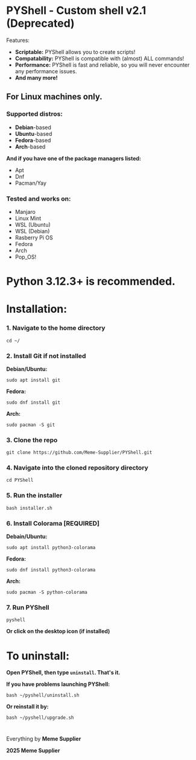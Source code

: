 # PYShell - Custom shell v2.1 (Deprecated)

Features:

- **Scriptable:** PYShell allows you to create scripts!
- **Compatability:** PYShell is compatible with (almost) ALL commands!
- **Performance:** PYShell is fast and reliable, so you will never encounter any performance issues.
- **And many more!**

## For **Linux** machines only.
### Supported distros:
- **Debian**-based
- **Ubuntu**-based
- **Fedora**-based
- **Arch**-based

**And if you have one of the package managers listed:**
- Apt
- Dnf
- Pacman/Yay

### Tested and works on:
- Manjaro
- Linux Mint
- WSL (Ubuntu)
- WSL (Debian)
- Rasberry Pi OS
- Fedora
- Arch
- Pop_OS!

# Python 3.12.3+ is recommended.

#
# Installation:

### 1. Navigate to the home directory
`cd ~/`

### 2. Install Git if not installed

**Debian/Ubuntu:**

`sudo apt install git`

**Fedora:**

`sudo dnf install git`

**Arch:**

`sudo pacman -S git`

### 3. Clone the repo
`git clone https://github.com/Meme-Supplier/PYShell.git`

### 4. Navigate into the cloned repository directory
`cd PYShell`

### 5. Run the installer
`bash installer.sh`

### 6. Install Colorama [REQUIRED]

**Debain/Ubuntu:**

`sudo apt install python3-colorama`

**Fedora:**

`sudo dnf install python3-colorama`

**Arch:**

`sudo pacman -S python-colorama`

### 7. Run PYShell
`pyshell`

**Or click on the desktop icon (if installed)**

#
# To uninstall:
**Open PYShell, then type `uninstall`. That's it.**

**If you have problems launching PYShell:**

`bash ~/pyshell/uninstall.sh`

**Or reinstall it by:**

`bash ~/pyshell/upgrade.sh` 

#
Everything by **Meme Supplier**

**2025 Meme Supplier**
